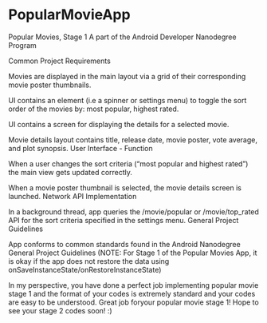# PopularMovieApp

Popular Movies, Stage 1
A part of the Android Developer Nanodegree Program 

 Common Project Requirements

Movies are displayed in the main layout via a grid of their corresponding movie poster thumbnails.

UI contains an element (i.e a spinner or settings menu) to toggle the sort order of the movies by: most popular, highest rated.

UI contains a screen for displaying the details for a selected movie.

Movie details layout contains title, release date, movie poster, vote average, and plot synopsis.
User Interface - Function

When a user changes the sort criteria (“most popular and highest rated”) the main view gets updated correctly.

When a movie poster thumbnail is selected, the movie details screen is launched.
Network API Implementation

In a background thread, app queries the /movie/popular or /movie/top_rated API for the sort criteria specified in the settings menu.
General Project Guidelines

App conforms to common standards found in the Android Nanodegree General Project Guidelines (NOTE: For Stage 1 of the Popular Movies App, it is okay if the app does not restore the data using onSaveInstanceState/onRestoreInstanceState)

In my perspective, you have done a perfect job implementing popular movie stage 1 and the format of your codes is extremely standard and your codes are easy to be understood. Great job foryour popular movie stage 1! Hope to see your stage 2 codes soon! :)
